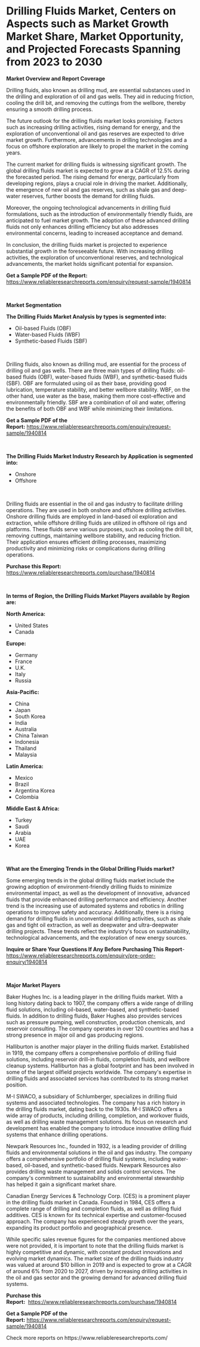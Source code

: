 <p><h1>Drilling Fluids Market, Centers on Aspects such as Market Growth Market Share, Market Opportunity, and Projected Forecasts Spanning from 2023 to 2030</h1></p><p><strong>Market Overview and Report Coverage</strong></p>
<p><p>Drilling fluids, also known as drilling mud, are essential substances used in the drilling and exploration of oil and gas wells. They aid in reducing friction, cooling the drill bit, and removing the cuttings from the wellbore, thereby ensuring a smooth drilling process.</p><p>The future outlook for the drilling fluids market looks promising. Factors such as increasing drilling activities, rising demand for energy, and the exploration of unconventional oil and gas reserves are expected to drive market growth. Furthermore, advancements in drilling technologies and a focus on offshore exploration are likely to propel the market in the coming years.</p><p>The current market for drilling fluids is witnessing significant growth. The global drilling fluids market is expected to grow at a CAGR of 12.5% during the forecasted period. The rising demand for energy, particularly from developing regions, plays a crucial role in driving the market. Additionally, the emergence of new oil and gas reserves, such as shale gas and deep-water reserves, further boosts the demand for drilling fluids.</p><p>Moreover, the ongoing technological advancements in drilling fluid formulations, such as the introduction of environmentally friendly fluids, are anticipated to fuel market growth. The adoption of these advanced drilling fluids not only enhances drilling efficiency but also addresses environmental concerns, leading to increased acceptance and demand.</p><p>In conclusion, the drilling fluids market is projected to experience substantial growth in the foreseeable future. With increasing drilling activities, the exploration of unconventional reserves, and technological advancements, the market holds significant potential for expansion.</p></p>
<p><strong>Get a Sample PDF of the Report:</strong> <a href="https://www.reliableresearchreports.com/enquiry/request-sample/1940814">https://www.reliableresearchreports.com/enquiry/request-sample/1940814</a></p>
<p>&nbsp;</p>
<p><strong>Market Segmentation</strong></p>
<p><strong>The Drilling Fluids Market Analysis by types is segmented into:</strong></p>
<p><ul><li>Oil-based Fluids (OBF)</li><li>Water-based Fluids (WBF)</li><li>Synthetic-based Fluids (SBF)</li></ul></p>
<p>&nbsp;</p>
<p><p>Drilling fluids, also known as drilling mud, are essential for the process of drilling oil and gas wells. There are three main types of drilling fluids: oil-based fluids (OBF), water-based fluids (WBF), and synthetic-based fluids (SBF). OBF are formulated using oil as their base, providing good lubrication, temperature stability, and better wellbore stability. WBF, on the other hand, use water as the base, making them more cost-effective and environmentally friendly. SBF are a combination of oil and water, offering the benefits of both OBF and WBF while minimizing their limitations.</p></p>
<p><strong>Get a Sample PDF of the Report:</strong>&nbsp;<a href="https://www.reliableresearchreports.com/enquiry/request-sample/1940814">https://www.reliableresearchreports.com/enquiry/request-sample/1940814</a></p>
<p>&nbsp;</p>
<p><strong>The Drilling Fluids Market Industry Research by Application is segmented into:</strong></p>
<p><ul><li>Onshore</li><li>Offshore</li></ul></p>
<p>&nbsp;</p>
<p><p>Drilling fluids are essential in the oil and gas industry to facilitate drilling operations. They are used in both onshore and offshore drilling activities. Onshore drilling fluids are employed in land-based oil exploration and extraction, while offshore drilling fluids are utilized in offshore oil rigs and platforms. These fluids serve various purposes, such as cooling the drill bit, removing cuttings, maintaining wellbore stability, and reducing friction. Their application ensures efficient drilling processes, maximizing productivity and minimizing risks or complications during drilling operations.</p></p>
<p><strong>Purchase this Report:</strong>&nbsp; <a href="https://www.reliableresearchreports.com/purchase/1940814">https://www.reliableresearchreports.com/purchase/1940814</a></p>
<p>&nbsp;</p>
<p><strong>In terms of Region, the Drilling Fluids Market Players available by Region are:</strong></p>
<p>
    <p> <strong> North America: </strong>
        <ul>
            <li>United States</li>
            <li>Canada</li>
        </ul>
        </p> 
    <p> <strong> Europe: </strong>
        <ul>
            <li>Germany</li>
            <li>France</li>
            <li>U.K.</li>
            <li>Italy</li>
            <li>Russia</li>
        </ul>
        </p> 
    <p> <strong> Asia-Pacific: </strong>
        <ul>
            <li>China</li>
            <li>Japan</li>
            <li>South Korea</li>
            <li>India</li>
            <li>Australia</li>
            <li>China Taiwan</li>
            <li>Indonesia</li>
            <li>Thailand</li>
            <li>Malaysia</li>
        </ul>
        </p> 
    <p> <strong> Latin America: </strong>
        <ul>
            <li>Mexico</li>
            <li>Brazil</li>
            <li>Argentina Korea</li>
            <li>Colombia</li>
        </ul>
        </p> 
    <p> <strong> Middle East & Africa: </strong>
        <ul>
            <li>Turkey</li>
            <li>Saudi</li>
            <li>Arabia</li>
            <li>UAE</li>
            <li>Korea</li>
        </ul>
    </p>
    </p>
<p>&nbsp;</p>
<p><strong>What are the Emerging Trends in the Global Drilling Fluids market?</strong></p>
<p><p>Some emerging trends in the global drilling fluids market include the growing adoption of environment-friendly drilling fluids to minimize environmental impact, as well as the development of innovative, advanced fluids that provide enhanced drilling performance and efficiency. Another trend is the increasing use of automated systems and robotics in drilling operations to improve safety and accuracy. Additionally, there is a rising demand for drilling fluids in unconventional drilling activities, such as shale gas and tight oil extraction, as well as deepwater and ultra-deepwater drilling projects. These trends reflect the industry's focus on sustainability, technological advancements, and the exploration of new energy sources.</p></p>
<p><strong>Inquire or Share Your Questions If Any Before Purchasing This Report</strong>- <a href="https://www.reliableresearchreports.com/enquiry/pre-order-enquiry/1940814">https://www.reliableresearchreports.com/enquiry/pre-order-enquiry/1940814</a></p>
<p>&nbsp;</p>
<p><strong>Major Market Players</strong></p>
<p><p>Baker Hughes Inc. is a leading player in the drilling fluids market. With a long history dating back to 1907, the company offers a wide range of drilling fluid solutions, including oil-based, water-based, and synthetic-based fluids. In addition to drilling fluids, Baker Hughes also provides services such as pressure pumping, well construction, production chemicals, and reservoir consulting. The company operates in over 120 countries and has a strong presence in major oil and gas producing regions.</p><p>Halliburton is another major player in the drilling fluids market. Established in 1919, the company offers a comprehensive portfolio of drilling fluid solutions, including reservoir drill-in fluids, completion fluids, and wellbore cleanup systems. Halliburton has a global footprint and has been involved in some of the largest oilfield projects worldwide. The company's expertise in drilling fluids and associated services has contributed to its strong market position.</p><p>M-I SWACO, a subsidiary of Schlumberger, specializes in drilling fluid systems and associated technologies. The company has a rich history in the drilling fluids market, dating back to the 1930s. M-I SWACO offers a wide array of products, including drilling, completion, and workover fluids, as well as drilling waste management solutions. Its focus on research and development has enabled the company to introduce innovative drilling fluid systems that enhance drilling operations.</p><p>Newpark Resources Inc., founded in 1932, is a leading provider of drilling fluids and environmental solutions in the oil and gas industry. The company offers a comprehensive portfolio of drilling fluid systems, including water-based, oil-based, and synthetic-based fluids. Newpark Resources also provides drilling waste management and solids control services. The company's commitment to sustainability and environmental stewardship has helped it gain a significant market share.</p><p>Canadian Energy Services & Technology Corp. (CES) is a prominent player in the drilling fluids market in Canada. Founded in 1984, CES offers a complete range of drilling and completion fluids, as well as drilling fluid additives. CES is known for its technical expertise and customer-focused approach. The company has experienced steady growth over the years, expanding its product portfolio and geographical presence.</p><p>While specific sales revenue figures for the companies mentioned above were not provided, it is important to note that the drilling fluids market is highly competitive and dynamic, with constant product innovations and evolving market dynamics. The market size of the drilling fluids industry was valued at around $10 billion in 2019 and is expected to grow at a CAGR of around 6% from 2020 to 2027, driven by increasing drilling activities in the oil and gas sector and the growing demand for advanced drilling fluid systems.</p></p>
<p><strong>Purchase this Report:</strong>&nbsp;&nbsp;<a href="https://www.reliableresearchreports.com/purchase/1940814">https://www.reliableresearchreports.com/purchase/1940814</a></p>
<p></p>
<p><strong>Get a Sample PDF of the Report:</strong>&nbsp;<a href="https://www.reliableresearchreports.com/enquiry/request-sample/1940814">https://www.reliableresearchreports.com/enquiry/request-sample/1940814</a></p>
<p>Check more reports on https://www.reliableresearchreports.com/</p>